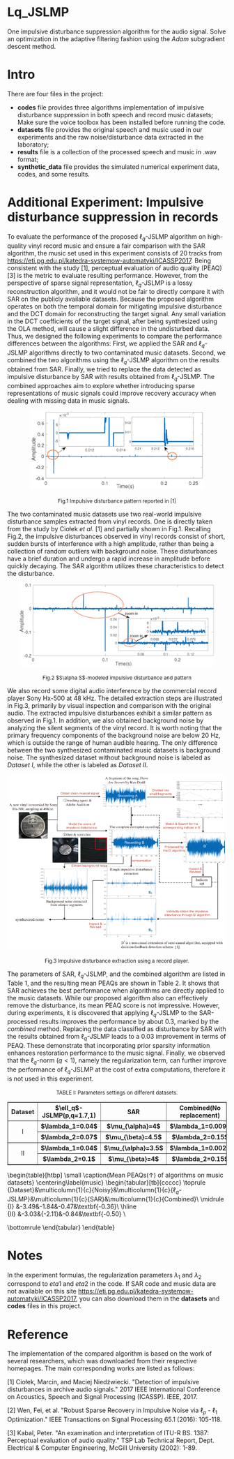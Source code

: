 # Lq_JSLMP
One impulsive disturbance suppression algorithm for the audio signal. 
Solve an optimization in the adaptive filtering fashion using the *Adam* subgradient descent method.


#  Intro
 There are four files in the project:
 * **codes** file  provides three algorithms implementation of impulsive disturbance suppression in both speech and record music datasets; Make sure the voice toolbox has been installed before running the code.
 * **datasets** file provides the original speech and music used in our experiments and the raw noise/disturbance data extracted in the laboratory; 
 * **results** file is a collection of the processed speech and music in .wav format;
 * **synthetic_data** file provides the simulated numerical experiment data, codes, and some results. 
 # Additional Experiment: Impulsive disturbance suppression in records

To evaluate the performance of the proposed $\ell_q$-JSLMP algorithm on high-quality vinyl record music and ensure a fair comparison with the SAR algorithm, the music set used in this experiment consists of 20 tracks from https://eti.pg.edu.pl/katedra-systemow-automatyki/ICASSP2017. Being consistent with the study [1], perceptual evaluation of audio quality (PEAQ)[3] is the metric to evaluate resulting performance. However, from the perspective of sparse signal representation, $\ell_q$-JSLMP is a lossy reconstruction algorithm, and it would not be fair to directly compare it with SAR on the publicly available datasets. Because the proposed algorithm operates on both the temporal domain for mitigating impulsive disturbance and the DCT domain for reconstructing the target signal. Any small variation in the DCT coefficients of the target signal, after being synthesized using the OLA method, will cause a slight difference in the undisturbed data. Thus, we designed the following experiments to compare the performance differences between the algorithms: First, we applied the SAR and $\ell_q$-JSLMP algorithms directly to two contaminated music datasets. Second, we combined the two algorithms using the $\ell_q$-JSLMP algorithm on the results obtained from SAR. Finally, we tried to replace the data detected as impulsive disturbance by SAR with results obtained from $\ell_q$-JSLMP. The combined approaches aim to explore whether introducing sparse representations of music signals could improve recovery accuracy when dealing with missing data in music signals.

<div align=center>
<img src="https://github.com/minikatty/Lq_JSLMP/blob/main/figures/ImpPaper.png" width="400" >
</div>
<p align="center">
<small>
Fig.1 Impulsive disturbance pattern reported in [1]
</small>
</p>

The two contaminated music datasets use two real-world impulsive disturbance samples extracted from vinyl records. One is directly taken from the study by Ciołek *et al*. [1] and partially shown in Fig.1. Recalling Fig.2, the impulsive disturbances observed in vinyl records consist of short, sudden bursts of interference with a high amplitude, rather than being a collection of random outliers with background noise. These disturbances have a brief duration and undergo a rapid increase in amplitude before quickly decaying. The SAR algorithm utilizes these characteristics to detect the disturbance.

<div align=center>
<img src="https://github.com/minikatty/Lq_JSLMP/blob/main/figures/cracknoiseto.png" width="450" >
</div>
<p align="center">
<small>
Fig.2 $S\alpha S$-modeled impulsive disturbance and pattern
</small>
</p>

We also record some digital audio interference by the commercial record player Sony Hx-500 at 48 kHz. The detailed extraction steps are illustrated in Fig.3, primarily by visual inspection and comparison with the original audio. The extracted impulsive disturbances exhibit a similar pattern as observed in Fig.1. In addition, we also obtained background noise by analyzing the silent segments of the vinyl record. It is worth noting that the primary frequency components of the background noise are below 20 Hz, which is outside the range of human audible hearing. The only difference between the two synthesized contaminated music datasets is background noise. The synthesized dataset without background noise is labeled as *Dataset I*, while the other is labeled as *Dataset II*. 

<div align=center>
<img src="https://github.com/minikatty/Lq_JSLMP/blob/main/figures/Extraction.png" width="500" height="400" >
</div>
<p align="center">
<small>
Fig.3 Impulsive disturbance extraction using a record player.
</small>
</p>

The parameters of SAR, $\ell_q$-JSLMP, and the combined algorithm are listed in Table 1, and the resulting mean PEAQs are shown in Table 2. It shows that SAR achieves the best performance when algorithms are directly applied to the music datasets. While our proposed algorithm also can effectively remove the disturbance, its mean PEAQ score is not impressive. However, during experiments, it is discovered that applying $\ell_q$-JSLMP to the SAR-processed results improves the performance by about 0.3, marked by the *combined* method. Replacing the data classified as disturbance by SAR with the results obtained from $\ell_q$-JSLMP leads to a 0.03 improvement in terms of PEAQ. These demonstrate that incorporating prior sparsity information enhances restoration performance to the music signal. Finally, we observed that the $\ell_q$-norm ($q<1$), namely the regularization term, can further improve the performance of $\ell_q$-JSLMP at the cost of extra computations, therefore it is not used in this experiment.

<p align="center">
<small>
TABLE I: Parameters settings on different datasets.
</small>
</p>
<table border="1" width="500px" cellspacing="10" align="center">
<tr>
  <th align="center"> Dataset </th>
  <th align="center"> $\ell_q$-JSLMP(p,q=1.7,1) </th>
  <th align="center"> SAR </th>
  <th align="center"> Combined(No replacement) </th>	
</tr>
<tr>
  <td rowspan="2" align="center">I</td>
  <th align ="center"> $\lambda_1=0.04$</th>
  <th align ="center"> $\mu_{\alpha}=4$</th>
  <th align ="center"> $\lambda_1=0.009$</th>
</tr>
<tr>
  <th align ="center"> $\lambda_2=0.07$</th>
  <th align ="center"> $\mu_{\beta}=4.5$</th>
  <th align ="center"> $\lambda_2=0.15$</th>
</tr>
<tr>
  <td rowspan="2" align="center">II</td>
  <th align ="center"> $\lambda_1=0.04$</th>
  <th align ="center"> $\mu_{\alpha}=3.5$</th>
  <th align ="center"> $\lambda_1=0.002$</th>
</tr>
<tr>
  <th align ="center"> $\lambda_2=0.1$</th>
  <th align ="center"> $\mu_{\beta}=4$</th>
  <th align ="center"> $\lambda_2=0.15$</th>
</tr>
</table>

\begin{table}[htbp]
\small
  \caption{Mean PEAQs($\uparrow$) of algorithms on music datasets}
\centering\label{music}
\begin{tabular}[tb]{ccccc}
\toprule
{Dataset}&\multicolumn{1}{c}{Noisy}&\multicolumn{1}{c}{$\ell_q$-JSLMP}&\multicolumn{1}{c}{SAR}&\multicolumn{1}{c}{Combined}\\
\midrule
{$\mathrm{I}$}      &-3.49&-1.84&-0.47&\textbf{-0.36}\\ \hline		      	          	                     
{$\mathrm{II}$}     &-3.03&{-2.11}&-0.84&\textbf{-0.50} \\

\bottomrule
\end{tabular}
\end{table}




# Notes
In the experiment formulas, the regularization parameters $\lambda_1$ and $\lambda_2$ correspond to $eta1$ and $eta2$ in the code. If SAR code and music data are not available on this site https://eti.pg.edu.pl/katedra-systemow-automatyki/ICASSP2017, you can also download them in the  **datasets** and **codes** files in this project.
  
# Reference
The implementation of the compared algorithm is based on the work of several researchers, which was downloaded from their respective homepages. The main corresponding works are listed as follows:

[1] Ciołek, Marcin, and Maciej Niedźwiecki. "Detection of impulsive disturbances in archive audio signals." 2017 IEEE International Conference on Acoustics, Speech and Signal Processing (ICASSP). IEEE, 2017.  

[2] Wen, Fei, et al. "Robust Sparse Recovery in Impulsive Noise via $\ell_p$ - $\ell_1$ Optimization." IEEE Transactions on Signal Processing 65.1 (2016): 105-118.

[3] Kabal, Peter. "An examination and interpretation of ITU-R BS. 1387: Perceptual evaluation of audio quality." TSP Lab Technical Report, Dept. Electrical & Computer Engineering, McGill University (2002): 1-89.
